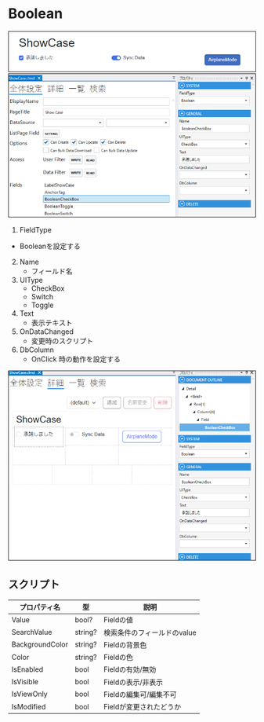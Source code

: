 # Boolean

<img src="../images/Boolean表示.png" alt="Boolean表示" title="Boolean表示" style="border: 1px solid;">

<img src="../images/Boolean設定.png" alt="Boolean設定" title="Boolean設定" style="border: 1px solid;" >

1. FieldType
- Booleanを設定する
2. Name
    - フィールド名
3. UIType
   - CheckBox
   - Switch
   - Toggle
4. Text
   - 表示テキスト
5. OnDataChanged
   - 変更時のスクリプト
6. DbColumn
   - OnClick 時の動作を設定する

<img src="../images/Boolean詳細.png" alt="Boolean詳細" title="Boolean詳細" style="border: 1px solid;">

## スクリプト
| プロパティ名          | 型       | 説明               |
|-----------------|---------|------------------|
| Value           | bool?   | Fieldの値          |
| SearchValue     | string? | 検索条件のフィールドのvalue |
| BackgroundColor | string? | Fieldの背景色        | 
| Color           | string? | Fieldの色          |
| IsEnabled       | bool    | Fieldの有効/無効      |
| IsVisible       | bool    | Fieldの表示/非表示     |
| IsViewOnly      | bool    | Fieldの編集可/編集不可   |
| IsModified      | bool    | Fieldが変更されたどうか   |
